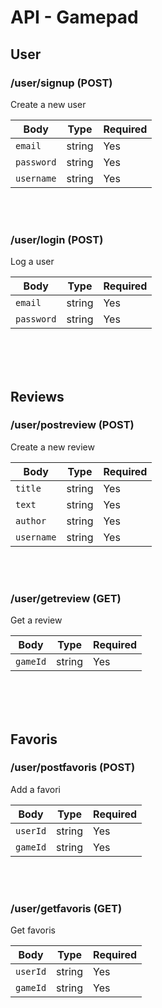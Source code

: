 # API - Gamepad

## User

### /user/signup (POST)

Create a new user

| Body       | Type   | Required |
| ---------- | ------ | -------- |
| `email`    | string | Yes      |
| `password` | string | Yes      |
| `username` | string | Yes      |

<br>
<br>

### /user/login (POST)

Log a user

| Body       | Type   | Required |
| ---------- | ------ | -------- |
| `email`    | string | Yes      |
| `password` | string | Yes      |

<br>
<br>
<br>

## Reviews

### /user/postreview (POST)

Create a new review

| Body       | Type   | Required |
| ---------- | ------ | -------- |
| `title`    | string | Yes      |
| `text`     | string | Yes      |
| `author`   | string | Yes      |
| `username` | string | Yes      |

<br>
<br>

### /user/getreview (GET)

Get a review

| Body       | Type   | Required |
| ---------- | ------ | -------- |
| `gameId`    | string | Yes     |

<br>
<br>
<br>

## Favoris

### /user/postfavoris (POST)

Add a favori

| Body       | Type   | Required |
| ---------- | ------ | -------- |
| `userId`   | string | Yes      |
| `gameId`   | string | Yes      |

<br>
<br>

### /user/getfavoris (GET)

Get favoris

| Body       | Type   | Required |
| ---------- | ------ | -------- |
| `userId`   | string | Yes      |
| `gameId`   | string | Yes      |

<br>
<br>
<br>
